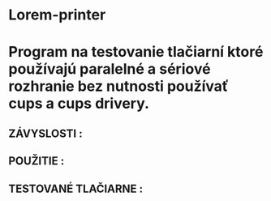 # Lorem-printer   


Program na testovanie tlačiarní ktoré používajú paralelné a sériové rozhranie bez nutnosti používať cups a cups drivery.
========================================================================================================================= 



ZÁVYSLOSTI : 
---------------






POUŽITIE : 
--------------- 




TESTOVANÉ TLAČIARNE : 
------------------------------
